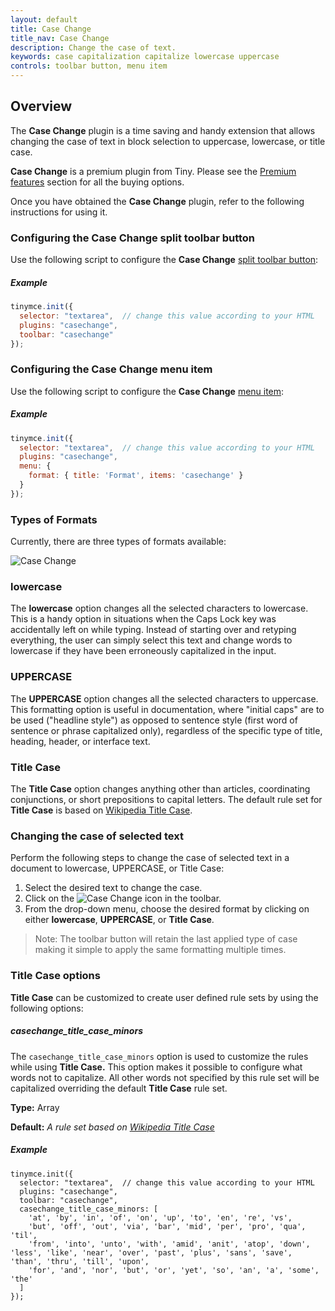 ```yaml
---
layout: default
title: Case Change
title_nav: Case Change
description: Change the case of text.
keywords: case capitalization capitalize lowercase uppercase
controls: toolbar button, menu item
---
```


## Overview

The **Case Change** plugin is a time saving and handy extension that allows changing the case of text in block selection to uppercase, lowercase, or title case.

**Case Change** is a premium plugin from Tiny. Please see the [Premium features]({{site.baseurl}}/enterprise/casechange/) section for all the buying options.

Once you have obtained the **Case Change** plugin, refer to the following instructions for using it.

### Configuring the Case Change split toolbar button

Use the following script to configure the **Case Change** [split toolbar button]({{site.baseurl}}/ui-components/typesoftoolbarbuttons/#splitbutton):

##### Example

```js
tinymce.init({
  selector: "textarea",  // change this value according to your HTML
  plugins: "casechange",
  toolbar: "casechange"
});
```

### Configuring the Case Change menu item

Use the following script to configure the **Case Change** [menu item]({{site.baseurl}}/ui-components/menuitems/):

##### Example

```js
tinymce.init({
  selector: "textarea",  // change this value according to your HTML
  plugins: "casechange",
  menu: {
    format: { title: 'Format', items: 'casechange' }
  }
});
```


### Types of Formats

Currently, there are three types of formats available:

![**Case Change**]({{site.baseurl}}/images/casechange.png)

### lowercase

The **lowercase** option changes all the selected characters to lowercase. This is a handy option in situations when the Caps Lock key was accidentally left on while typing. Instead of starting over and retyping everything, the user can simply select this text and change words to lowercase if they have been erroneously capitalized in the input.

### UPPERCASE

The **UPPERCASE** option changes all the selected characters to uppercase. This formatting option is useful in documentation, where "initial caps" are to be used ("headline style") as opposed to sentence style (first word of sentence or phrase capitalized only), regardless of the specific type of title, heading, header, or interface text.

### Title Case

The **Title Case** option changes anything other than articles, coordinating conjunctions, or short prepositions to capital letters. The default rule set for **Title Case** is based on [Wikipedia Title Case](https://titlecaseconverter.com/rules/#WP).

### Changing the case of selected text

Perform the following steps to change the case of selected text in a document to lowercase, UPPERCASE, or Title Case:

1. Select the desired text to change the case.
2. Click on the ![**Case Change**]({{site.baseurl}}/images/casechangeicon.png) icon in the toolbar.
3. From the drop-down menu, choose the desired format by clicking on either **lowercase**, **UPPERCASE**, or **Title Case**.

> Note: The toolbar button will retain the last applied type of case making it simple to apply the same formatting multiple times.

### **Title Case options**

**Title Case** can be customized to create user defined rule sets by using the following options:

##### **casechange_title_case_minors**

The `casechange_title_case_minors` option is used to customize the rules while using **Title Case.** This option makes it possible to configure what words not to capitalize. All other words not specified by this rule set will be capitalized overriding the default **Title Case** rule set.

**Type:** Array

**Default:** _A rule set based on [Wikipedia Title Case](https://titlecaseconverter.com/rules/#WP)_

##### **Example**

```
tinymce.init({
  selector: "textarea",  // change this value according to your HTML
  plugins: "casechange",
  toolbar: "casechange",
  casechange_title_case_minors: [
    'at', 'by', 'in', 'of', 'on', 'up', 'to', 'en', 're', 'vs',
    'but', 'off', 'out', 'via', 'bar', 'mid', 'per', 'pro', 'qua', 'til',
    'from', 'into', 'unto', 'with', 'amid', 'anit', 'atop', 'down', 'less', 'like', 'near', 'over', 'past', 'plus', 'sans', 'save', 'than', 'thru', 'till', 'upon',
    'for', 'and', 'nor', 'but', 'or', 'yet', 'so', 'an', 'a', 'some', 'the'
  ]
});
```

